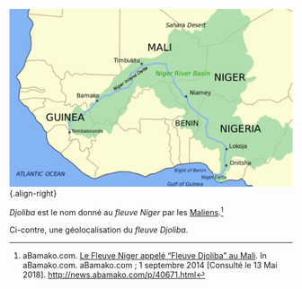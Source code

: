 <!-- TITLE: Fleuve Djoliba (fleuve Niger) -->
<!-- SUBTITLE: Présentation du fleuve Djoliba -->

![1200 Px Niger River Map Svg](/uploads/map/1200-px-niger-river-map-svg.png "Géolocalisation du fleuve Djoliba"){.align-right}

*Djoliba* est le nom donné au *fleuve Niger* par les [Maliens](/peuple/afrique/nord-ouest/malien).[^1]

Ci-contre, une géolocalisation du *fleuve Djoliba*.


[^1]: aBamako.com. [Le Fleuve Niger appelé “Fleuve Djoliba” au Mali](http://news.abamako.com/p/40671.html). In aBamako.com. aBamako.com ; 1 septembre 2014 [Consulté le 13 Mai 2018]. http://news.abamako.com/p/40671.html